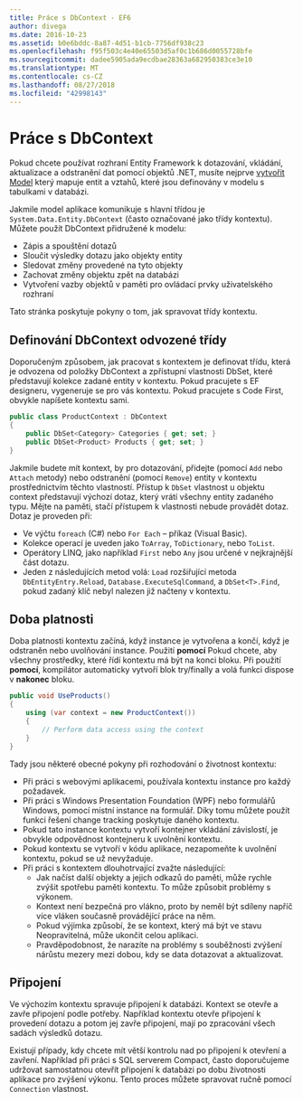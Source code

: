 ```yaml
---
title: Práce s DbContext - EF6
author: divega
ms.date: 2016-10-23
ms.assetid: b0e6bddc-8a87-4d51-b1cb-7756df938c23
ms.openlocfilehash: f95f503c4e40e65503d5af0c1b686d0055728bfe
ms.sourcegitcommit: dadee5905ada9ecdbae28363a682950383ce3e10
ms.translationtype: MT
ms.contentlocale: cs-CZ
ms.lasthandoff: 08/27/2018
ms.locfileid: "42998143"
---
```

# <a name="working-with-dbcontext"></a>Práce s DbContext

Pokud chcete používat rozhraní Entity Framework k dotazování, vkládání, aktualizace a odstranění dat pomocí objektů .NET, musíte nejprve [vytvořit Model](~/ef6/modeling/index.md) který mapuje entit a vztahů, které jsou definovány v modelu s tabulkami v databázi.

Jakmile model aplikace komunikuje s hlavní třídou je `System.Data.Entity.DbContext` (často označované jako třídy kontextu). Můžete použít DbContext přidružené k modelu:
- Zápis a spouštění dotazů   
- Sloučit výsledky dotazu jako objekty entity
- Sledovat změny provedené na tyto objekty
- Zachovat změny objektu zpět na databázi
- Vytvoření vazby objektů v paměti pro ovládací prvky uživatelského rozhraní

Tato stránka poskytuje pokyny o tom, jak spravovat třídy kontextu.  

## <a name="defining-a-dbcontext-derived-class"></a>Definování DbContext odvozené třídy  

Doporučeným způsobem, jak pracovat s kontextem je definovat třídu, která je odvozena od položky DbContext a zpřístupní vlastnosti DbSet, které představují kolekce zadané entity v kontextu. Pokud pracujete s EF designeru, vygeneruje se pro vás kontextu. Pokud pracujete s Code First, obvykle napíšete kontextu sami.  

``` csharp
public class ProductContext : DbContext
{
    public DbSet<Category> Categories { get; set; }
    public DbSet<Product> Products { get; set; }
}
```  

Jakmile budete mít kontext, by pro dotazování, přidejte (pomocí `Add` nebo `Attach` metody) nebo odstranění (pomocí `Remove`) entity v kontextu prostřednictvím těchto vlastností. Přístup k `DbSet` vlastnost u objektu context představují výchozí dotaz, který vrátí všechny entity zadaného typu. Mějte na paměti, stačí přístupem k vlastnosti nebude provádět dotaz. Dotaz je proveden při:  

- Ve výčtu `foreach` (C#) nebo `For Each` – příkaz (Visual Basic).  
- Kolekce operací je uveden jako `ToArray`, `ToDictionary`, nebo `ToList`.  
- Operátory LINQ, jako například `First` nebo `Any` jsou určené v nejkrajnější část dotazu.  
- Jeden z následujících metod volá: `Load` rozšiřující metoda `DbEntityEntry.Reload`, `Database.ExecuteSqlCommand`, a `DbSet<T>.Find`, pokud zadaný klíč nebyl nalezen již načteny v kontextu.  

## <a name="lifetime"></a>Doba platnosti  

Doba platnosti kontextu začíná, když instance je vytvořena a končí, když je odstraněn nebo uvolňování instance. Použití **pomocí** Pokud chcete, aby všechny prostředky, které řídí kontextu má být na konci bloku. Při použití **pomocí**, kompilátor automaticky vytvoří blok try/finally a volá funkci dispose v **nakonec** bloku.  

``` csharp
public void UseProducts()
{
    using (var context = new ProductContext())
    {     
        // Perform data access using the context
    }
}
```  

Tady jsou některé obecné pokyny při rozhodování o životnost kontextu:  

- Při práci s webovými aplikacemi, používala kontextu instance pro každý požadavek.  
- Při práci s Windows Presentation Foundation (WPF) nebo formulářů Windows, pomocí místní instance na formulář. Díky tomu můžete použít funkci řešení change tracking poskytuje daného kontextu.  
- Pokud tato instance kontextu vytvoří kontejner vkládání závislostí, je obvykle odpovědnost kontejneru k uvolnění kontextu.
- Pokud kontextu se vytvoří v kódu aplikace, nezapomeňte k uvolnění kontextu, pokud se už nevyžaduje.  
- Při práci s kontextem dlouhotrvající zvažte následující:  
    - Jak načíst další objekty a jejich odkazů do paměti, může rychle zvýšit spotřebu paměti kontextu. To může způsobit problémy s výkonem.  
    - Kontext není bezpečná pro vlákno, proto by neměl být sdíleny napříč více vláken současně provádějící práce na něm.
    - Pokud výjimka způsobí, že se kontext, který má být ve stavu Neopravitelná, může ukončit celou aplikaci.  
    - Pravděpodobnost, že narazíte na problémy s souběžnosti zvýšení nárůstu mezery mezi dobou, kdy se data dotazovat a aktualizovat.  

## <a name="connections"></a>Připojení  

Ve výchozím kontextu spravuje připojení k databázi. Kontext se otevře a zavře připojení podle potřeby. Například kontextu otevře připojení k provedení dotazu a potom jej zavře připojení, mají po zpracování všech sadách výsledků dotazu.  

Existují případy, kdy chcete mít větší kontrolu nad po připojení k otevření a zavření. Například při práci s SQL serverem Compact, často doporučujeme udržovat samostatnou otevřít připojení k databázi po dobu životnosti aplikace pro zvýšení výkonu. Tento proces můžete spravovat ručně pomocí `Connection` vlastnost.  
